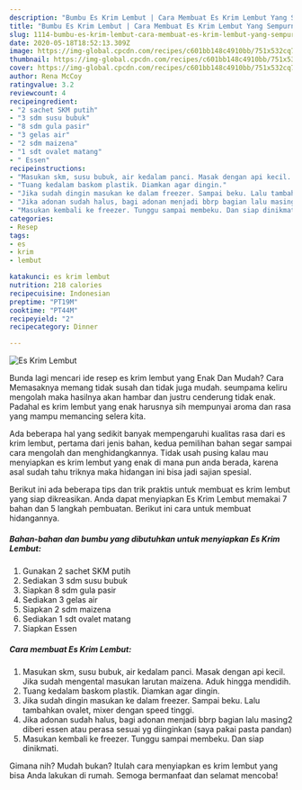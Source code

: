 ```yaml
---
description: "Bumbu Es Krim Lembut | Cara Membuat Es Krim Lembut Yang Sempurna"
title: "Bumbu Es Krim Lembut | Cara Membuat Es Krim Lembut Yang Sempurna"
slug: 1114-bumbu-es-krim-lembut-cara-membuat-es-krim-lembut-yang-sempurna
date: 2020-05-18T18:52:13.309Z
image: https://img-global.cpcdn.com/recipes/c601bb148c4910bb/751x532cq70/es-krim-lembut-foto-resep-utama.jpg
thumbnail: https://img-global.cpcdn.com/recipes/c601bb148c4910bb/751x532cq70/es-krim-lembut-foto-resep-utama.jpg
cover: https://img-global.cpcdn.com/recipes/c601bb148c4910bb/751x532cq70/es-krim-lembut-foto-resep-utama.jpg
author: Rena McCoy
ratingvalue: 3.2
reviewcount: 4
recipeingredient:
- "2 sachet SKM putih"
- "3 sdm susu bubuk"
- "8 sdm gula pasir"
- "3 gelas air"
- "2 sdm maizena"
- "1 sdt ovalet matang"
- " Essen"
recipeinstructions:
- "Masukan skm, susu bubuk, air kedalam panci. Masak dengan api kecil. Jika sudah mengental masukan larutan maizena. Aduk hingga mendidih."
- "Tuang kedalam baskom plastik. Diamkan agar dingin."
- "Jika sudah dingin masukan ke dalam freezer. Sampai beku. Lalu tambahkan ovalet, mixer dengan speed tinggi."
- "Jika adonan sudah halus, bagi adonan menjadi bbrp bagian lalu masing2 diberi essen atau perasa sesuai yg diinginkan (saya pakai pasta pandan)"
- "Masukan kembali ke freezer. Tunggu sampai membeku. Dan siap dinikmati."
categories:
- Resep
tags:
- es
- krim
- lembut

katakunci: es krim lembut 
nutrition: 218 calories
recipecuisine: Indonesian
preptime: "PT19M"
cooktime: "PT44M"
recipeyield: "2"
recipecategory: Dinner

---
```



![Es Krim Lembut](https://img-global.cpcdn.com/recipes/c601bb148c4910bb/751x532cq70/es-krim-lembut-foto-resep-utama.jpg)

Bunda lagi mencari ide resep es krim lembut yang Enak Dan Mudah? Cara Memasaknya memang tidak susah dan tidak juga mudah. seumpama keliru mengolah maka hasilnya akan hambar dan justru cenderung tidak enak. Padahal es krim lembut yang enak harusnya sih mempunyai aroma dan rasa yang mampu memancing selera kita.



Ada beberapa hal yang sedikit banyak mempengaruhi kualitas rasa dari es krim lembut, pertama dari jenis bahan, kedua pemilihan bahan segar sampai cara mengolah dan menghidangkannya. Tidak usah pusing kalau mau menyiapkan es krim lembut yang enak di mana pun anda berada, karena asal sudah tahu triknya maka hidangan ini bisa jadi sajian spesial.


Berikut ini ada beberapa tips dan trik praktis untuk membuat es krim lembut yang siap dikreasikan. Anda dapat menyiapkan Es Krim Lembut memakai 7 bahan dan 5 langkah pembuatan. Berikut ini cara untuk membuat hidangannya.

<!--inarticleads1-->

##### Bahan-bahan dan bumbu yang dibutuhkan untuk menyiapkan Es Krim Lembut:

1. Gunakan 2 sachet SKM putih
1. Sediakan 3 sdm susu bubuk
1. Siapkan 8 sdm gula pasir
1. Sediakan 3 gelas air
1. Siapkan 2 sdm maizena
1. Sediakan 1 sdt ovalet matang
1. Siapkan  Essen




<!--inarticleads2-->

##### Cara membuat Es Krim Lembut:

1. Masukan skm, susu bubuk, air kedalam panci. Masak dengan api kecil. Jika sudah mengental masukan larutan maizena. Aduk hingga mendidih.
1. Tuang kedalam baskom plastik. Diamkan agar dingin.
1. Jika sudah dingin masukan ke dalam freezer. Sampai beku. Lalu tambahkan ovalet, mixer dengan speed tinggi.
1. Jika adonan sudah halus, bagi adonan menjadi bbrp bagian lalu masing2 diberi essen atau perasa sesuai yg diinginkan (saya pakai pasta pandan)
1. Masukan kembali ke freezer. Tunggu sampai membeku. Dan siap dinikmati.




Gimana nih? Mudah bukan? Itulah cara menyiapkan es krim lembut yang bisa Anda lakukan di rumah. Semoga bermanfaat dan selamat mencoba!
